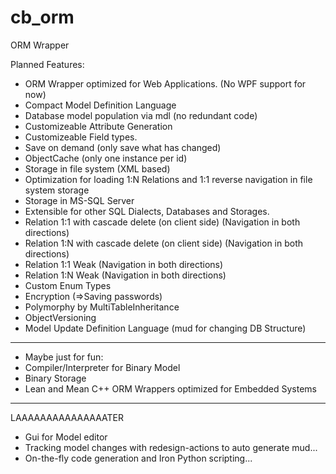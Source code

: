 # cb_orm
ORM Wrapper

Planned Features:
- ORM Wrapper optimized for Web Applications. (No WPF support for now)
- Compact Model Definition Language
- Database model population via mdl (no redundant code)
- Customizeable Attribute Generation
- Customizeable Field types.
- Save on demand (only save what has changed)
- ObjectCache (only one instance per id)
- Storage in file system (XML based)
- Optimization for loading 1:N Relations and 1:1 reverse navigation in file system storage
- Storage in MS-SQL Server
- Extensible for other SQL Dialects, Databases and Storages.
- Relation 1:1 with cascade delete (on client side) (Navigation in both directions)
- Relation 1:N with cascade delete (on client side) (Navigation in both directions)
- Relation 1:1 Weak (Navigation in both directions)
- Relation 1:N Weak (Navigation in both directions)
- Custom Enum Types
- Encryption (=>Saving passwords)
- Polymorphy by MultiTableInheritance
- ObjectVersioning
- Model Update Definition Language (mud for changing DB Structure)

-------------------
- Maybe just for fun:
- Compiler/Interpreter for Binary Model
- Binary Storage
- Lean and Mean C++ ORM Wrappers optimized for Embedded Systems

--------------------
LAAAAAAAAAAAAAAATER
- Gui for Model editor
- Tracking model changes with redesign-actions to auto generate mud...
- On-the-fly code generation and Iron Python scripting...
